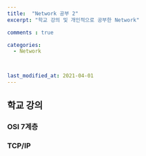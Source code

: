 ```yaml
---
title:  "Network 공부 2"
excerpt: "학교 강의 및 개인적으로 공부한 Network"

comments : true

categories:
  - Network



last_modified_at: 2021-04-01
---
```


## 학교 강의

### OSI 7계층

### TCP/IP


